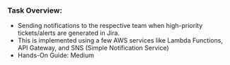 ### Task Overview:
- Sending notifications to the respective team when high-priority tickets/alerts are generated in Jira.  
- This is implemented using a few AWS services like Lambda Functions, API Gateway, and SNS (Simple Notification Service)  
- Hands-On Guide: Medium